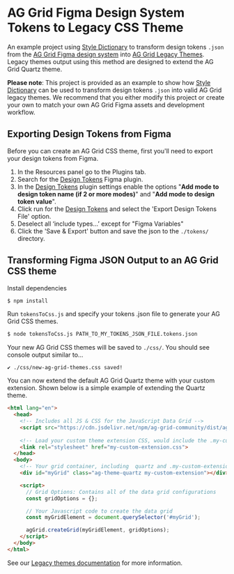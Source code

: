 # AG Grid Figma Design System Tokens to Legacy CSS Theme

An example project using [Style Dictionary](https://amzn.github.io/style-dictionary/#/) to transform design tokens `.json` from the [AG Grid Figma design system](https://www.figma.com/community/file/1360600846643230092) into [AG Grid Legacy Themes](https://www.ag-grid.com/javascript-data-grid/theming-migration/#continue-with-legacy-themes). Legacy themes output using this method are designed to extend the AG Grid Quartz theme.

**Please note**: This project is provided as an example to show how [Style Dictionary](https://amzn.github.io/style-dictionary/#/) can be used to transform design tokens `.json` into valid AG Grid legacy themes. We recommend that you either modify this project or create your own to match your own AG Grid Figma assets and development workflow.

## Exporting Design Tokens from Figma

Before you can create an AG Grid CSS theme, first you'll need to export your design tokens from Figma.

1. In the Resources panel go to the Plugins tab. 
2. Search for the [Design Tokens](https://www.figma.com/community/plugin/888356646278934516/design-tokens) Figma plugin.
3. In the [Design Tokens](https://www.figma.com/community/plugin/888356646278934516/design-tokens) plugin settings enable the options "**Add mode to design token name (if 2 or more modes)**" and "**Add mode to design token value**".
4. Click run for the [Design Tokens](https://www.figma.com/community/plugin/888356646278934516/design-tokens) and select the 'Export Design Tokens File' option. 
5. Deselect all ‘include types...’ except for "Figma Variables"
6. Click the 'Save & Export' button and save the json to the `./tokens/` directory.


## Transforming Figma JSON Output to an AG Grid CSS theme 

Install dependencies

```sh
$ npm install
```

Run `tokensToCss.js` and specify your tokens .json file to generate your AG Grid CSS themes.

```sh
$ node tokensToCss.js PATH_TO_MY_TOKENS_JSON_FILE.tokens.json
```


Your new AG Grid CSS themes will be saved to `./css/`. You should see console output similar to... 

```
✔︎ ./css/new-ag-grid-themes.css saved!
```

You can now extend the default AG Grid Quartz theme with your custom extension. Shown below is a simple example of extending the Quartz theme. 

```html
<html lang="en">
  <head>
    <!-- Includes all JS & CSS for the JavaScript Data Grid -->
    <script src="https://cdn.jsdelivr.net/npm/ag-grid-community/dist/ag-grid-community.min.js"></script>
    
    <!-- Load your custom theme extension CSS, would include the .my-custom-extension class -->
    <link rel="stylesheet" href="my-custom-extension.css">
  </head>
  <body>
    <!-- Your grid container, including  quartz and .my-custom-extension classes -->
    <div id="myGrid" class="ag-theme-quartz my-custom-extension"></div>

    <script>
      // Grid Options: Contains all of the data grid configurations
      const gridOptions = {};

      // Your Javascript code to create the data grid
      const myGridElement = document.querySelector('#myGrid');

      agGrid.createGrid(myGridElement, gridOptions);
    </script>
  </body>
</html>
```

See our [Legacy themes documentation](https://www.ag-grid.com/javascript-data-grid/theming-migration/#continue-with-legacy-themes) for more information. 